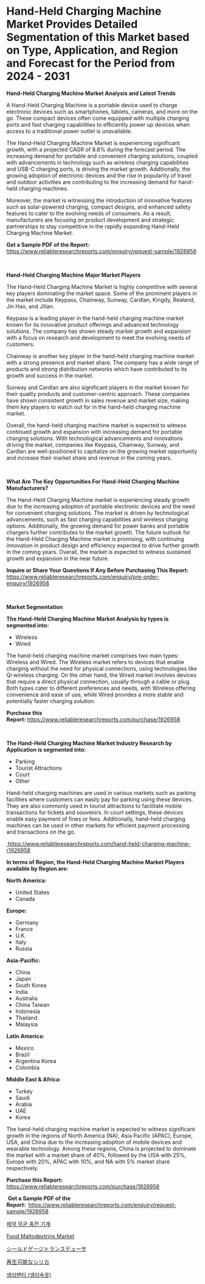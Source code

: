 <p><h1>Hand-Held Charging Machine Market Provides Detailed Segmentation of this Market based on Type, Application, and Region and Forecast for the Period from 2024 - 2031</h1></p><p><strong>Hand-Held Charging Machine Market Analysis and Latest Trends</strong></p>
<p><p>A Hand-Held Charging Machine is a portable device used to charge electronic devices such as smartphones, tablets, cameras, and more on the go. These compact devices often come equipped with multiple charging ports and fast charging capabilities to efficiently power up devices when access to a traditional power outlet is unavailable.</p><p>The Hand-Held Charging Machine Market is experiencing significant growth, with a projected CAGR of 8.8% during the forecast period. The increasing demand for portable and convenient charging solutions, coupled with advancements in technology such as wireless charging capabilities and USB-C charging ports, is driving the market growth. Additionally, the growing adoption of electronic devices and the rise in popularity of travel and outdoor activities are contributing to the increasing demand for hand-held charging machines.</p><p>Moreover, the market is witnessing the introduction of innovative features such as solar-powered charging, compact designs, and enhanced safety features to cater to the evolving needs of consumers. As a result, manufacturers are focusing on product development and strategic partnerships to stay competitive in the rapidly expanding Hand-Held Charging Machine Market.</p></p>
<p><strong>Get a Sample PDF of the Report:&nbsp;</strong> <a href="https://www.reliableresearchreports.com/enquiry/request-sample/1926958">https://www.reliableresearchreports.com/enquiry/request-sample/1926958</a></p>
<p>&nbsp;</p>
<p><strong>Hand-Held Charging Machine Major Market Players</strong></p>
<p><p>The Hand-Held Charging Machine Market is highly competitive with several key players dominating the market space. Some of the prominent players in the market include Keypass, Chainway, Sunway, Cardlan, Kingdy, Realand, Jin Hao, and Jilian.</p><p>Keypass is a leading player in the hand-held charging machine market known for its innovative product offerings and advanced technology solutions. The company has shown steady market growth and expansion with a focus on research and development to meet the evolving needs of customers.</p><p>Chainway is another key player in the hand-held charging machine market with a strong presence and market share. The company has a wide range of products and strong distribution networks which have contributed to its growth and success in the market.</p><p>Sunway and Cardlan are also significant players in the market known for their quality products and customer-centric approach. These companies have shown consistent growth in sales revenue and market size, making them key players to watch out for in the hand-held charging machine market.</p><p>Overall, the hand-held charging machine market is expected to witness continued growth and expansion with increasing demand for portable charging solutions. With technological advancements and innovations driving the market, companies like Keypass, Chainway, Sunway, and Cardlan are well-positioned to capitalize on the growing market opportunity and increase their market share and revenue in the coming years.</p></p>
<p>&nbsp;</p>
<p><strong>What Are The Key Opportunities For Hand-Held Charging Machine Manufacturers?</strong></p>
<p><p>The Hand-Held Charging Machine market is experiencing steady growth due to the increasing adoption of portable electronic devices and the need for convenient charging solutions. The market is driven by technological advancements, such as fast charging capabilities and wireless charging options. Additionally, the growing demand for power banks and portable chargers further contributes to the market growth. The future outlook for the Hand-Held Charging Machine market is promising, with continuing innovation in product design and efficiency expected to drive further growth in the coming years. Overall, the market is expected to witness sustained growth and expansion in the near future.</p></p>
<p><strong>Inquire or Share Your Questions If Any Before Purchasing This Report:</strong> <a href="https://www.reliableresearchreports.com/enquiry/pre-order-enquiry/1926958">https://www.reliableresearchreports.com/enquiry/pre-order-enquiry/1926958</a></p>
<p>&nbsp;</p>
<p><strong>Market Segmentation</strong></p>
<p><strong>The Hand-Held Charging Machine Market Analysis by types is segmented into:</strong></p>
<p><ul><li>Wireless</li><li>Wired</li></ul></p>
<p><p>The hand-held charging machine market comprises two main types: Wireless and Wired. The Wireless market refers to devices that enable charging without the need for physical connections, using technologies like Qi wireless charging. On the other hand, the Wired market involves devices that require a direct physical connection, usually through a cable or plug. Both types cater to different preferences and needs, with Wireless offering convenience and ease of use, while Wired provides a more stable and potentially faster charging solution.</p></p>
<p><strong>Purchase this Report:&nbsp;</strong><a href="https://www.reliableresearchreports.com/purchase/1926958">https://www.reliableresearchreports.com/purchase/1926958</a></p>
<p>&nbsp;</p>
<p><strong>The Hand-Held Charging Machine Market Industry Research by Application is segmented into:</strong></p>
<p><ul><li>Parking</li><li>Tourist Attractions</li><li>Court</li><li>Other</li></ul></p>
<p><p>Hand-held charging machines are used in various markets such as parking facilities where customers can easily pay for parking using these devices. They are also commonly used in tourist attractions to facilitate mobile transactions for tickets and souvenirs. In court settings, these devices enable easy payment of fines or fees. Additionally, hand-held charging machines can be used in other markets for efficient payment processing and transactions on the go.</p></p>
<p><a href="https://www.reliableresearchreports.com/hand-held-charging-machine-r1926958">&nbsp;https://www.reliableresearchreports.com/hand-held-charging-machine-r1926958</a></p>
<p><strong>In terms of Region, the Hand-Held Charging Machine Market Players available by Region are:</strong></p>
<p>
    <p> <strong> North America: </strong>
        <ul>
            <li>United States</li>
            <li>Canada</li>
        </ul>
        </p> 
    <p> <strong> Europe: </strong>
        <ul>
            <li>Germany</li>
            <li>France</li>
            <li>U.K.</li>
            <li>Italy</li>
            <li>Russia</li>
        </ul>
        </p> 
    <p> <strong> Asia-Pacific: </strong>
        <ul>
            <li>China</li>
            <li>Japan</li>
            <li>South Korea</li>
            <li>India</li>
            <li>Australia</li>
            <li>China Taiwan</li>
            <li>Indonesia</li>
            <li>Thailand</li>
            <li>Malaysia</li>
        </ul>
        </p> 
    <p> <strong> Latin America: </strong>
        <ul>
            <li>Mexico</li>
            <li>Brazil</li>
            <li>Argentina Korea</li>
            <li>Colombia</li>
        </ul>
        </p> 
    <p> <strong> Middle East & Africa: </strong>
        <ul>
            <li>Turkey</li>
            <li>Saudi</li>
            <li>Arabia</li>
            <li>UAE</li>
            <li>Korea</li>
        </ul>
    </p>
    </p>
<p><p>The hand-held charging machine market is expected to witness significant growth in the regions of North America (NA), Asia Pacific (APAC), Europe, USA, and China due to the increasing adoption of mobile devices and wearable technology. Among these regions, China is projected to dominate the market with a market share of 40%, followed by the USA with 25%, Europe with 20%, APAC with 10%, and NA with 5% market share respectively.</p></p>
<p><strong>Purchase this Report: </strong><a href="https://www.reliableresearchreports.com/purchase/1926958">https://www.reliableresearchreports.com/purchase/1926958</a></p>
<p>&nbsp;<strong>Get a Sample PDF of the Report:&nbsp;&nbsp;</strong><a href="https://www.reliableresearchreports.com/enquiry/request-sample/1926958">https://www.reliableresearchreports.com/enquiry/request-sample/1926958</a></p>
<p><strong></strong></p>
<p><p><a href="https://github.com/rcabello548/Market-Research-Report-List-1/blob/main/9222134125195.md">제약 무균 충전 기계</a></p><p><a href="https://issuu.com/reportprime-2/docs/food-maltodextrins-market-size-2030.pptx">Food Maltodextrins Market</a></p><p><a href="https://github.com/tubbs463/Market-Research-Report-List-1/blob/main/4506882116440.md">シールドゲージトランスデューサ</a></p><p><a href="https://github.com/LeoraEber/Market-Research-Report-List-1/blob/main/9856662116441.md">再生可能なシリカ</a></p><p><a href="https://github.com/KellyLyncyh543964/Market-Research-Report-List-2/blob/main/1614293125194.md">생리팬티 (생리속옷)</a></p></p>